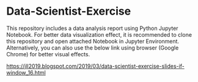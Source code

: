 # Data-Scientist-Exercise
This repository includes a data analysis report using Python Jupyter Notebook. For better data visualization effect, it is recommended to clone this repository and open attached Notebook in Jupyter Environment. Alternatively, you can also use the below link using browser (Google Chrome) for better visual effects.

https://jll2019.blogspot.com/2019/03/data-scientist-exercise-slides-if-window_16.html
